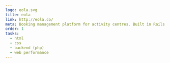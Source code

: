 ```yaml
---
logo: eola.svg
title: eola
link: http://eola.co/
meta: Booking management platform for activity centres. Built in Rails and React. Built UX, UI and frontend through a pattern library both static and in Storybook, partnering with business needs and customer feedback.
order: 1
tasks:
  - html
  - css
  - backend (php)
  - web performance
---
```

